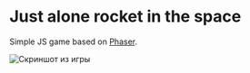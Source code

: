 # Just alone rocket in the space

Simple JS game based on [Phaser](https://www.phaser.io/).

![Скриншот из игры](https://i.imgur.com/uA2vr1Y.png)

